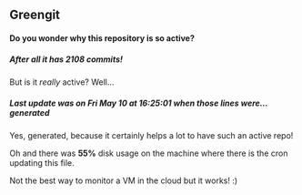 ## Greengit

#### Do you wonder why this repository is so active?

##### After all it has 2108 commits!

But is it *really* active? Well...

##### Last update was on Fri May 10 at 16:25:01 when those lines were... generated

Yes, generated, because it certainly helps a lot to have such an active repo!

Oh and there was **55%** disk usage on the machine
where there is the cron updating this file.

Not the best way to monitor a VM in the cloud but it works! :)
